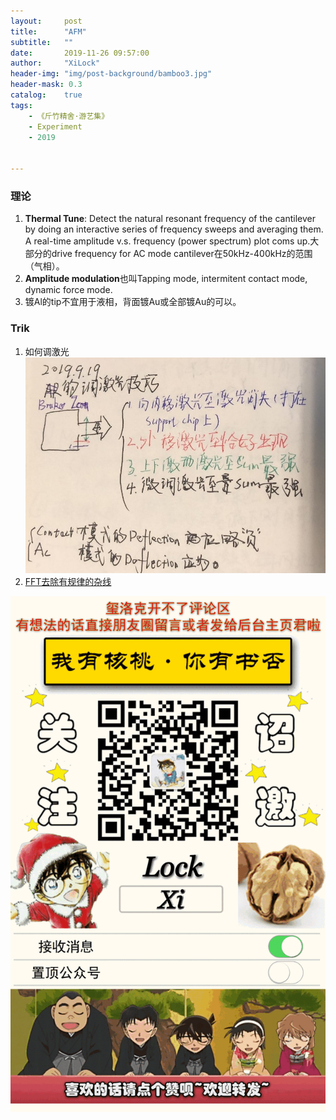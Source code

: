 ```yaml
---
layout:     post
title:      "AFM"
subtitle:   ""
date:       2019-11-26 09:57:00
author:     "XiLock"
header-img: "img/post-background/bamboo3.jpg"
header-mask: 0.3
catalog:    true
tags:
    - 《斤竹精舍·游艺集》
    - Experiment
    - 2019


---
```


### 理论
1. **Thermal Tune**: Detect the natural resonant frequency of the cantilever by doing an interactive series of frequency sweeps and averaging them. A real-time amplitude v.s. frequency (power spectrum) plot coms up.大部分的drive frequency for AC mode cantilever在50kHz-400kHz的范围（气相）。  
1. **Amplitude modulation**也叫Tapping mode, intermitent contact mode, dynamic force mode.  
1. 镀Al的tip不宜用于液相，背面镀Au或全部镀Au的可以。  

### Trik
1. 如何调激光![](/img/in-post/《斤竹精舍-游艺集》/2019-11-26-AFM/laser.jpg)
1. [FFT去除有规律的杂线](/attachment/afm/FFT_remove_line.pdf)

![](/img/wc-tail.GIF)
